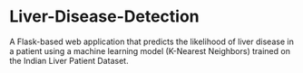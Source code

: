 # Liver-Disease-Detection
A Flask-based web application that predicts the likelihood of liver disease in a patient using a machine learning model (K-Nearest Neighbors) trained on the Indian Liver Patient Dataset.
